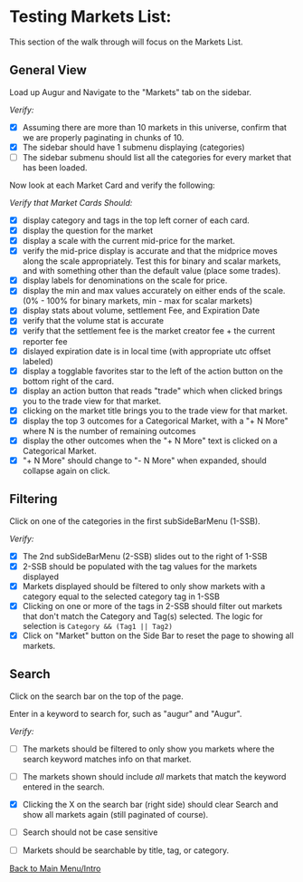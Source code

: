 # Testing Markets List:

This section of the walk through will focus on the Markets List.

## General View

Load up Augur and Navigate to the "Markets" tab on the sidebar.

*Verify:*

- [x] Assuming there are more than 10 markets in this universe, confirm that we are properly paginating in chunks of 10.
- [x] The sidebar should have 1 submenu displaying (categories)
- [ ] The sidebar submenu should list all the categories for every market that has been loaded.

Now look at each Market Card and verify the following:

*Verify that Market Cards Should:*
- [x] display category and tags in the top left corner of each card.
- [x] display the question for the market
- [x] display a scale with the current mid-price for the market.
- [x] verify the mid-price display is accurate and that the midprice moves along the scale appropriately. Test this for binary and scalar markets, and with something other than the default value (place some trades).
- [x] display labels for denominations on the scale for price.
- [x] display the min and max values accurately on either ends of the scale. (0% - 100% for binary markets, min - max for scalar markets)
- [x] display stats about volume, settlement Fee, and Expiration Date
- [x] verify that the volume stat is accurate
- [x] verify that the settlement fee is the market creator fee + the current reporter fee
- [x] dislayed expiration date is in local time (with appropriate utc offset labeled)
- [x] display a togglable favorites star to the left of the action button on the bottom right of the card.
- [x] display an action button that reads "trade" which when clicked brings you to the trade view for that market.
- [x] clicking on the market title brings you to the trade view for that market.
- [x] display the top 3 outcomes for a Categorical Market, with a "+ N More" where N is the number of remaining outcomes
- [x] display the other outcomes when the "+ N More" text is clicked on a Categorical Market.
- [x] "+ N More" should change to "- N More" when expanded, should collapse again on click.

## Filtering

Click on one of the categories in the first subSideBarMenu (1-SSB).

*Verify:*
- [x] The 2nd subSideBarMenu (2-SSB) slides out to the right of 1-SSB
- [x] 2-SSB should be populated with the tag values for the markets displayed
- [x] Markets displayed should be filtered to only show markets with a category equal to the selected category tag in 1-SSB
- [x] Clicking on one or more of the tags in 2-SSB should filter out markets that don't match the Category and Tag(s) selected. The logic for selection is `Category && (Tag1 || Tag2)`
- [x] Click on "Market" button on the Side Bar to reset the page to showing all markets.

## Search

Click on the search bar on the top of the page.

Enter in a keyword to search for, such as "augur" and "Augur". 

*Verify:*
- [ ] The markets should be filtered to only show you markets where the search keyword matches info on that market.
- [ ] The markets shown should include _all_ markets that match the keyword entered in the search.
- [x] Clicking the X on the search bar (right side) should clear Search and show all markets again (still paginated of course).
- [ ] Search should not be case sensitive
- [ ] Markets should be searchable by title, tag, or category.


[Back to Main Menu/Intro](https://github.com/AugurProject/augur-walkthrough/)
